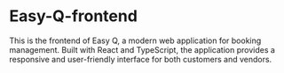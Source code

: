 # Easy-Q-frontend
This is the frontend of Easy Q, a modern web application for booking management. Built with React and TypeScript, the application provides a responsive and user-friendly interface for both customers and vendors.

